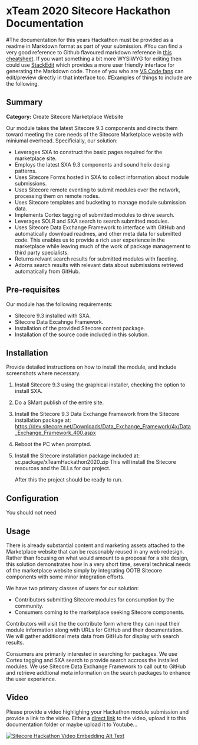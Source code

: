 # xTeam 2020 Sitecore Hackathon Documentation

#The documentation for this years Hackathon must be provided as a readme in Markdown format as part of your submission. 
#You can find a very good reference to Github flavoured markdown reference in [this cheatsheet](https://github.com/adam-p/markdown-here/wiki/Markdown-Cheatsheet). If you want something a bit more WYSIWYG for editing then could use [StackEdit](https://stackedit.io/app) which provides a more user friendly interface for generating the Markdown code. Those of you who are [VS Code fans](https://code.visualstudio.com/docs/languages/markdown#_markdown-preview) can edit/preview directly in that interface too.
#Examples of things to include are the following.

## Summary

**Category:** Create Sitecore Marketplace Website

Our module takes the latest Sitecore 9.3 components and directs them toward meeting the 
core needs of the Sitecore Marketplace website with miniumal overhead. Specificially,
our solution:

- Leverages SXA to construct the basic pages required for the marketplace site.
- Employs the latest SXA 9.3 components and sound helix desing patterns.
- Uses Sitecore Forms hosted in SXA to collect information about module submissions.
- Uses Sitecore remote eventing to submit modules over the network, processing them
  on remote nodes.
- Uses Sitecore templates and bucketing to manage module submission data.
- Implements Cortex tagging of submitted modules to drive search.
- Leverages SOLR and SXA search to search submitted modules.
- Uses Sitecore Data Exchange Framework to interface with GitHub and automatically
  download readmes, and other meta data for submitted code. This enables us to provide 
  a rich user experience in the marketplace while leaving much of the work of package 
  management to third party specialists.
- Returns relvant search results for submitted modules with faceting.
- Adorns search results with relevant data about submissions retrieved automatically
  from GitHub.

## Pre-requisites

Our module has the following requirements:
- Sitecore 9.3 installed with SXA.
- Sitecore Data Excahnge Framework.
- Installation of the provided Sitecore content package.
- Installation of the source code included in this solution.

## Installation

Provide detailed instructions on how to install the module, and include screenshots where necessary.

1. Install Sitecore 9.3 using the graphical installer, checking the option to install SXA.
2. Do a SMart publish of the entire site.
3. Install the Sitecore 9.3 Data Exchange Framework from the Sitecore installation package at:
    https://dev.sitecore.net/Downloads/Data_Exchange_Framework/4x/Data_Exchange_Framework_400.aspx
4. Reboot the PC when prompted.
5. Install the Sitecore installation package included at:
    sc.package/xTeamHackathon2020.zip
    This will install the Sitecore resources and the DLLs for our project.

    After this the project should be ready to run.

## Configuration

You should not need 

## Usage

There is already substantial content and marketing assets attached to the Marketplace website that can
be reasonably reused in any web redesign. Rather than focusing on what would amount to a proposal for a 
site design, this solution demonstrates how in a very short time, several technical needs of the marketplace
website simply by integrating OOTB Sitecore components with some minor integration efforts.

We have two primary classes of users for our solution:
- Contributors submitting Sitecore modules for consumption by the community.
- Consumers coming to the marketplace seeking Sitecore components.

Contributors will visit the the contribute form where they can input their module information along with 
URLs for GitHub and their documentation. We will gather additional meta data from GitHub for display with
search results.

Consumers are primarily interested in searching for packages. We use Cortex tagging and SXA search to
provide search accross the installed modules. We use Sitecore Data Exchange Framework to call out to 
GitHub and retrieve addtional meta information on the search packages to enhance the user experience.

## Video

Please provide a video highlighing your Hackathon module submission and provide a link to the video. Either a [direct link](https://youtu.be/UAfnqYBmOiM) to the video, upload it to this documentation folder or maybe upload it to Youtube...

[![Sitecore Hackathon Video Embedding Alt Text](https://img.youtube.com/vi/EpNhxW4pNKk/0.jpg)](https://youtu.be/UAfnqYBmOiM)
